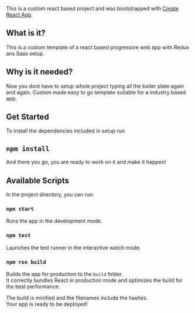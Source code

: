 This is a custom react based project and was bootstrapped with [Create React App](https://github.com/facebook/create-react-app).

## What is it?

This is a custom template of a react based progressive web app with Redux ans Saas setup.

## Why is it needed?

Now you dont have to setup whole project typing all the boiler plate again and again. Custom made easy to go template suitable for a industry based app.

## Get Started

To install the dependencies included in setup run
## `npm install`

And there you go, you are ready to work on it and make it happen!

## Available Scripts

In the project directory, you can run:

### `npm start`

Runs the app in the development mode.<br>

### `npm test`

Launches the test runner in the interactive watch mode.<br>

### `npm run build`

Builds the app for production to the `build` folder.<br>
It correctly bundles React in production mode and optimizes the build for the best performance.

The build is minified and the filenames include the hashes.<br>
Your app is ready to be deployed!